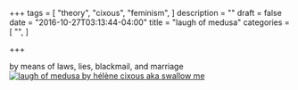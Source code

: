 +++
tags = [
  "theory",
  "cixous",
  "feminism",
]
description = ""
draft = false
date = "2016-10-27T03:13:44-04:00"
title = "laugh of medusa"
categories = [
  "",
]

+++

by means of laws, lies, blackmail, and marriage
[![laugh of medusa by hélène cixous aka swallow me](/img/swallow.gif)](/pdf/laugh-of-medusa.pdf)
